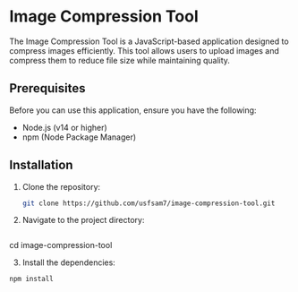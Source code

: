 # Image Compression Tool

The Image Compression Tool is a JavaScript-based application designed to compress images efficiently. This tool allows users to upload images and compress them to reduce file size while maintaining quality.

## Prerequisites

Before you can use this application, ensure you have the following:

- Node.js (v14 or higher)
- npm (Node Package Manager)

## Installation

1. Clone the repository:

   ```bash
   git clone https://github.com/usfsam7/image-compression-tool.git
2. Navigate to the project directory:

   ```bash
  cd image-compression-tool
  
3. Install the dependencies:

  ```bash
 npm install

